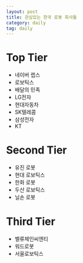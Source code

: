 ```yaml
---
layout: post
title: 관심있는 한국 로봇 회사들
category: daily
tag: daily
---
```


# Top Tier

- 네이버 랩스
- 로보틱스
- 배달의 민족
- LG전자
- 현대자동차
- SK텔레콤
- 삼성전자
- KT

# Second Tier

- 유진 로봇
- 현대 로보틱스
- 한화 로봇
- 두산 로보틱스
- 닐손 로봇

# Third Tier

- 벨류체인씨엔티
- 워드로봇
- 서울로보틱스

